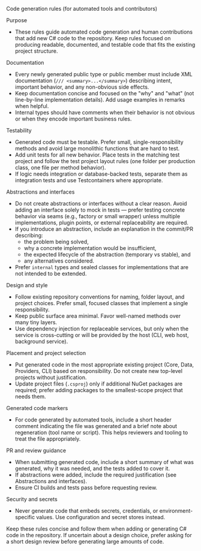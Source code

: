 ﻿---
applyTo: "**/*.cs"
---

Code generation rules (for automated tools and contributors)

Purpose
- These rules guide automated code generation and human contributions that add new C# code to the repository. Keep rules focused on producing readable, documented, and testable code that fits the existing project structure.

Documentation
- Every newly generated public type or public member must include XML documentation (`/// <summary>...</summary>`) describing intent, important behavior, and any non-obvious side effects.
- Keep documentation concise and focused on the "why" and "what" (not line-by-line implementation details). Add usage examples in remarks when helpful.
- Internal types should have comments when their behavior is not obvious or when they encode important business rules.

Testability
- Generated code must be testable. Prefer small, single-responsibility methods and avoid large monolithic functions that are hard to test.
- Add unit tests for all new behavior. Place tests in the matching test project and follow the test project layout rules (one folder per production class, one file per method behavior).
- If logic needs integration or database-backed tests, separate them as integration tests and use Testcontainers where appropriate.

Abstractions and interfaces
- Do not create abstractions or interfaces without a clear reason. Avoid adding an interface solely to mock in tests — prefer testing concrete behavior via seams (e.g., factory or small wrapper) unless multiple implementations, plugin points, or external replaceability are required.
- If you introduce an abstraction, include an explanation in the commit/PR describing:
  - the problem being solved,
  - why a concrete implementation would be insufficient,
  - the expected lifecycle of the abstraction (temporary vs stable), and
  - any alternatives considered.
- Prefer `internal` types and sealed classes for implementations that are not intended to be extended.

Design and style
- Follow existing repository conventions for naming, folder layout, and project choices. Prefer small, focused classes that implement a single responsibility.
- Keep public surface area minimal. Favor well-named methods over many tiny layers.
- Use dependency injection for replaceable services, but only when the service is cross-cutting or will be provided by the host (CLI, web host, background service).

Placement and project selection
- Put generated code in the most appropriate existing project (Core, Data, Providers, CLI) based on responsibility. Do not create new top-level projects without justification.
- Update project files (`.csproj`) only if additional NuGet packages are required; prefer adding packages to the smallest-scope project that needs them.

Generated code markers
- For code generated by automated tools, include a short header comment indicating the file was generated and a brief note about regeneration (tool name or script). This helps reviewers and tooling to treat the file appropriately.

PR and review guidance
- When submitting generated code, include a short summary of what was generated, why it was needed, and the tests added to cover it.
- If abstractions were added, include the required justification (see Abstractions and interfaces).
- Ensure CI builds and tests pass before requesting review.

Security and secrets
- Never generate code that embeds secrets, credentials, or environment-specific values. Use configuration and secret stores instead.

Keep these rules concise and follow them when adding or generating C# code in the repository. If uncertain about a design choice, prefer asking for a short design review before generating large amounts of code.
